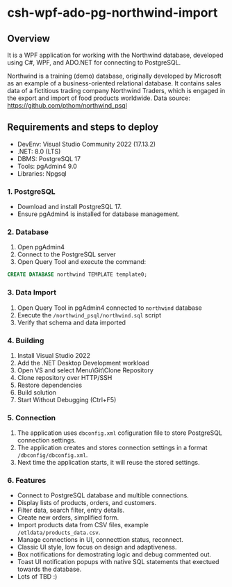 # csh-wpf-ado-pg-northwind-import

## Overview

It is a WPF application for working with the Northwind database, developed using C#, WPF, and ADO.NET for connecting to PostgreSQL.

Northwind is a training (demo) database, originally developed by Microsoft as an example of a business-oriented relational database. It contains sales data of a fictitious trading company Northwind Traders, which is engaged in the export and import of food products worldwide. Data source: https://github.com/pthom/northwind_psql 

## Requirements and steps to deploy

* DevEnv: Visual Studio Community 2022 (17.13.2)
* .NET: 8.0 (LTS)
* DBMS: PostgreSQL 17
* Tools: pgAdmin4 9.0
* Libraries: Npgsql

### 1. PostgreSQL
* Download and install PostgreSQL 17.
* Ensure pgAdmin4 is installed for database management.

### 2. Database 
1. Open pgAdmin4
2. Connect to the PostgreSQL server
3. Open Query Tool and execute the command:
```sql
CREATE DATABASE northwind TEMPLATE template0;
```

### 3. Data Import
1. Open Query Tool in pgAdmin4 connected to `northwind` database
2. Execute the `/northwind_psql/northwind.sql` script
3. Verify that schema and data imported

### 4. Building 
1. Install Visual Studio 2022
2. Add the .NET Desktop Development workload
3. Open VS and select Menu\Git\Clone Repository
4. Clone repository over HTTP/SSH
5. Restore dependencies
6. Build solution
7. Start Without Debugging (Ctrl+F5)

### 5. Connection
1. The application uses `dbconfig.xml` cofiguration file to store PostgreSQL connection settings.
2. The application creates and stores connection settings in a format `/dbconfig/dbconfig.xml`.
3. Next time the application starts, it will reuse the stored settings.

### 6. Features

* Connect to PostgreSQL database and multible connections.
* Display lists of products, orders, and customers.
* Filter data, search filter, entry details.
* Create new orders, simplified form.
* Import products data from CSV files, example `/etldata/products_data.csv`.
* Manage connections in UI, connecttion status, reconnect.
* Classic UI style, low focus on design and adaptiveness.
* Box notifications for demostrating logic and debug commented out.
* Toast UI notification popups with native SQL statements that exectued towards the database.
* Lots of TBD :)